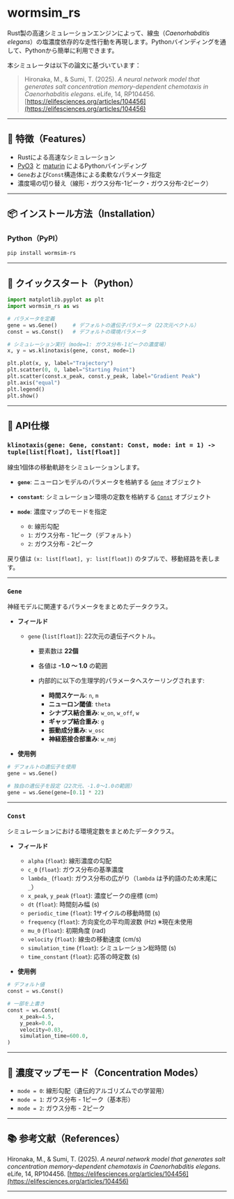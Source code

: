 # wormsim_rs

Rust製の高速シミュレーションエンジンによって、線虫（*Caenorhabditis elegans*）の塩濃度依存的な走性行動を再現します。Pythonバインディングを通して、Pythonから簡単に利用できます。

本シミュレータは以下の論文に基づいています：

> Hironaka, M., & Sumi, T. (2025). *A neural network model that generates salt concentration memory-dependent chemotaxis in Caenorhabditis elegans*. eLife, 14, RP104456. [https://elifesciences.org/articles/104456](https://elifesciences.org/articles/104456)

---

## 🚀 特徴（Features）

- Rustによる高速なシミュレーション
- [PyO3](https://github.com/PyO3/pyo3) と [maturin](https://github.com/PyO3/maturin) によるPythonバインディング
- `Gene`および`Const`構造体による柔軟なパラメータ指定
- 濃度場の切り替え（線形・ガウス分布-1ピーク・ガウス分布-2ピーク）

---

## 📦 インストール方法（Installation）

### Python（PyPI）

```bash
pip install wormsim-rs
```

---

## 🧪 クイックスタート（Python）

```python
import matplotlib.pyplot as plt
import wormsim_rs as ws

# パラメータを定義
gene = ws.Gene()     # デフォルトの遺伝子パラメータ（22次元ベクトル）
const = ws.Const()   # デフォルトの環境パラメータ

# シミュレーション実行（mode=1: ガウス分布-1ピークの濃度場）
x, y = ws.klinotaxis(gene, const, mode=1)

plt.plot(x, y, label="Trajectory")
plt.scatter(0, 0, label="Starting Point")
plt.scatter(const.x_peak, const.y_peak, label="Gradient Peak")
plt.axis("equal")
plt.legend()
plt.show()
```

---

## 🧬 API仕様

### `klinotaxis(gene: Gene, constant: Const, mode: int = 1) -> tuple[list[float], list[float]]`

線虫1個体の移動軌跡をシミュレーションします。

- **`gene`**: ニューロンモデルのパラメータを格納する [`Gene`](#gene) オブジェクト
- **`constant`**: シミュレーション環境の定数を格納する [`Const`](#const) オブジェクト
- **`mode`**: 濃度マップのモードを指定

  - `0`: 線形勾配
  - `1`: ガウス分布 - 1ピーク（デフォルト）
  - `2`: ガウス分布 - 2ピーク

戻り値は `(x: list[float], y: list[float])` のタプルで、移動経路を表します。

---

### `Gene`

神経モデルに関連するパラメータをまとめたデータクラス。

- **フィールド**

  - `gene` (`list[float]`):
    22次元の遺伝子ベクトル。

    - 要素数は **22個**
    - 各値は **-1.0 〜 1.0** の範囲
    - 内部的に以下の生理学的パラメータへスケーリングされます:

      - **時間スケール**: `n`, `m`
      - **ニューロン閾値**: `theta`
      - **シナプス結合重み**: `w_on`, `w_off`, `w`
      - **ギャップ結合重み**: `g`
      - **振動成分重み**: `w_osc`
      - **神経筋接合部重み**: `w_nmj`

- **使用例**

```python
# デフォルトの遺伝子を使用
gene = ws.Gene()

# 独自の遺伝子を設定（22次元、-1.0〜1.0の範囲）
gene = ws.Gene(gene=[0.1] * 22)
```

---

### `Const`

シミュレーションにおける環境定数をまとめたデータクラス。

- **フィールド**

  - `alpha` (`float`): 線形濃度の勾配
  - `c_0` (`float`): ガウス分布の基準濃度
  - `lambda_` (`float`): ガウス分布の広がり（`lambda` は予約語のため末尾に `_`）
  - `x_peak`, `y_peak` (`float`): 濃度ピークの座標 (cm)
  - `dt` (`float`): 時間刻み幅 (s)
  - `periodic_time` (`float`): 1サイクルの移動時間 (s)
  - `frequency` (`float`): 方向変化の平均周波数 (Hz) ※現在未使用
  - `mu_0` (`float`): 初期角度 (rad)
  - `velocity` (`float`): 線虫の移動速度 (cm/s)
  - `simulation_time` (`float`): シミュレーション総時間 (s)
  - `time_constant` (`float`): 応答の時定数 (s)

- **使用例**

```python
# デフォルト値
const = ws.Const()

# 一部を上書き
const = ws.Const(
    x_peak=4.5,
    y_peak=0.0,
    velocity=0.03,
    simulation_time=600.0,
)
```

---

## 🧭 濃度マップモード（Concentration Modes）

- `mode = 0`: 線形勾配（遺伝的アルゴリズムでの学習用）
- `mode = 1`: ガウス分布 - 1ピーク（基本形）
- `mode = 2`: ガウス分布 - 2ピーク

---

## 📚 参考文献（References）

Hironaka, M., & Sumi, T. (2025). *A neural network model that generates salt concentration memory-dependent chemotaxis in Caenorhabditis elegans*. eLife, 14, RP104456. [https://elifesciences.org/articles/104456](https://elifesciences.org/articles/104456)

---
